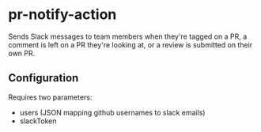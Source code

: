 # pr-notify-action

Sends Slack messages to team members when they're tagged on a PR,
a comment is left on a PR they're looking at, or a review is submitted
on their own PR.

## Configuration

Requires two parameters:

* users (JSON mapping github usernames to slack emails)
* slackToken

